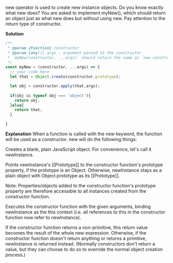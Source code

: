 



new operator is used to create new instance objects.
Do you know exactly what new does?
You are asked to implement myNew(), which should return an object just as what new does but without using new.
Pay attention to the return type of constructor.

**Solution**


```javascript
/**
 * @param {Function} constructor
 * @param {any[]} args - argument passed to the constructor
 * `myNew(constructor, ...args)` should return the same as `new constructor(...args)`
 */
const myNew = (constructor, ...args) => {
  // your code here
  let that = Object.create(constructor.prototype);

  let obj = constructor.apply(that,args);
  
  if(obj && typeof obj === 'object'){
    return obj;
  }else{
    return that;
  }

}
```


**Explanation**
When a function is called with the new keyword, the function will be used as a constructor. new will do the following things:

Creates a blank, plain JavaScript object. For convenience, let's call it newInstance.

Points newInstance's [[Prototype]] to the constructor function's prototype property, if the prototype is an Object. Otherwise, newInstance stays as a plain object with Object.prototype as its [[Prototype]].

Note: Properties/objects added to the constructor function's prototype property are therefore accessible to all instances created from the constructor function.

Executes the constructor function with the given arguments, binding newInstance as the this context (i.e. all references to this in the constructor function now refer to newInstance).

If the constructor function returns a non-primitive, this return value becomes the result of the whole new expression. Otherwise, if the constructor function doesn't return anything or returns a primitive, newInstance is returned instead. (Normally constructors don't return a value, but they can choose to do so to override the normal object creation process.)
